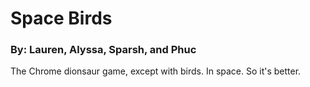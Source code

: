# Space Birds
### By: Lauren, Alyssa, Sparsh, and Phuc
The Chrome dionsaur game, except with birds. In space. So it's better.
